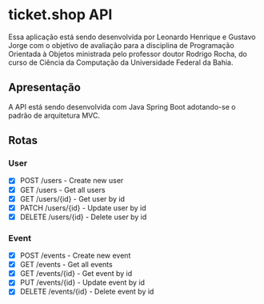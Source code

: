 # ticket.shop API

Essa aplicação está sendo desenvolvida por Leonardo Henrique e Gustavo Jorge com o objetivo de avaliação para a disciplina de Programação Orientada à Objetos ministrada pelo professor doutor Rodrigo Rocha, do curso de Ciência da Computação da Universidade Federal da Bahia.

## Apresentação

A API está sendo desenvolvida com Java Spring Boot adotando-se o padrão de arquitetura MVC.

## Rotas

### User
- [x] POST /users - Create new user
- [x] GET /users - Get all users
- [x] GET /users/{id} - Get user by id
- [x] PATCH /users/{id} - Update user by id
- [x] DELETE /users/{id} - Delete user by id

### Event
- [x] POST /events - Create new event
- [x] GET /events - Get all events
- [x] GET /events/{id} - Get event by id
- [x] PUT /events/{id} - Update event by id
- [x] DELETE /events/{id} - Delete event by id
